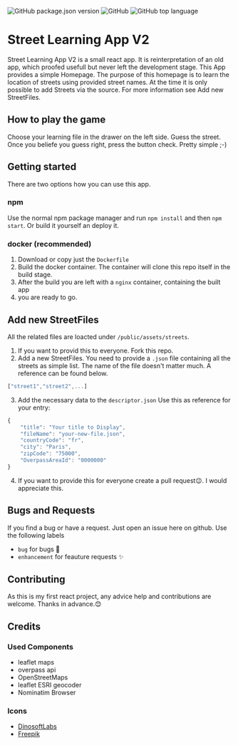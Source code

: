 ![GitHub package.json version](https://img.shields.io/github/package-json/v/mbudget0x01/street-learning-app-v2?style=for-the-badge) ![GitHub](https://img.shields.io/github/license/mbudget0x01/street-learning-app-v2?style=for-the-badge) ![GitHub top language](https://img.shields.io/github/languages/top/mbudget0x01/street-learning-app-v2?style=for-the-badge)

# Street Learning App V2

Street Learning App V2 is a small react app. It is reinterpretation of an old app, which proofed usefull but never left the development stage.
This App provides a simple Homepage. The purpose of this homepage is to learn the location of streets using provided street names.
At the time it is only possible to add Streets via the source. For more information see Add new StreetFiles.

## How to play the game

Choose your learning file in the drawer on the left side. Guess the street. Once you beliefe you guess right, press the button check.
Pretty simple ;-)

## Getting started

There are two options how you can use this app.

### npm

Use the normal npm package manager and run `npm install` and then `npm start`.
Or build it yourself an deploy it.

### docker (recommended)

1. Download or copy just the `Dockerfile`
2. Build the docker container. The container will clone this repo itself in the build stage.
3. After the build you are left with a `nginx` container, containing the built app
4. you are ready to go.

## Add new StreetFiles

All the related files are loacted under `/public/assets/streets`.

1. If you want to provid this to everyone. Fork this repo.
2. Add a new StreetFiles. You need to provide a `.json` file containing all the streets as simple list. The name of the file doesn't matter much. A reference can be found below.

```javascript
["street1","street2",...]
````

3. Add the necessary data to the `descriptor.json` Use this as reference for your entry:

```javascript
{
    "title": "Your title to Display",
    "fileName": "your-new-file.json",
    "countryCode": "fr",
    "city": "Paris",
    "zipCode": "75000",
    "OverpassAreaId": "0000000"
}
```

4. If you want to provide this for everyone create a pull request😉. I would appreciate this.

## Bugs and Requests

If you find a bug or have a request. Just open an issue here on github.
Use the following labels

* `bug` for bugs 🐞
* `enhancement` for feauture requests ✨

## Contributing

As this is my first react project, any advice help and contributions are welcome.
Thanks in advance.😊

## Credits

### Used Components

* leaflet maps
* overpass api
* OpenStreetMaps
* leaflet ESRI geocoder
* Nominatim Browser

### Icons

* [DinosoftLabs](https://www.flaticon.com/de/autoren/dinosoftlabs)
* [Freepik](https://www.freepik.com)
